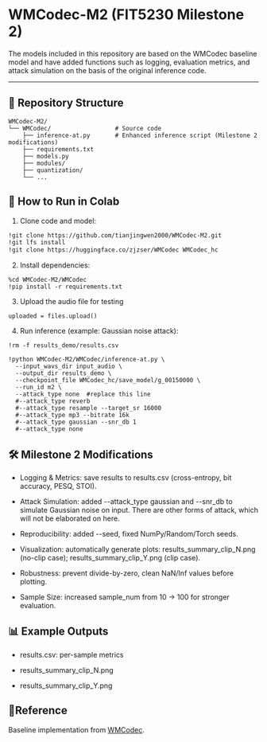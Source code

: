 # WMCodec-M2 (FIT5230 Milestone 2)

The models included in this repository are based on the WMCodec baseline model and have added functions such as logging, evaluation metrics, and attack simulation on the basis of the original inference code.

---

## 📂 Repository Structure

```text
WMCodec-M2/
└── WMCodec/                  # Source code
    ├── inference-at.py       # Enhanced inference script (Milestone 2 modifications)
    ├── requirements.txt
    ├── models.py
    ├── modules/
    ├── quantization/
    └── ...
```

## 🚀 How to Run in Colab

1. Clone code and model:
```bash
!git clone https://github.com/tianjingwen2000/WMCodec-M2.git
!git lfs install
!git clone https://huggingface.co/zjzser/WMCodec WMCodec_hc
```
2. Install dependencies:
```
%cd WMCodec-M2/WMCodec
!pip install -r requirements.txt
```
3. Upload the audio file for testing
```
uploaded = files.upload()
```
4. Run inference (example: Gaussian noise attack):
```
!rm -f results_demo/results.csv

!python WMCodec-M2/WMCodec/inference-at.py \
  --input_wavs_dir input_audio \
  --output_dir results_demo \
  --checkpoint_file WMCodec_hc/save_model/g_00150000 \
  --run_id m2 \
  --attack_type none  #replace this line
  #--attack_type reverb
  #--attack_type resample --target_sr 16000
  #--attack_type mp3 --bitrate 16k
  #--attack_type gaussian --snr_db 1
  #--attack_type none
```

## 🛠️ Milestone 2 Modifications

- Logging & Metrics: save results to results.csv (cross-entropy, bit accuracy, PESQ, STOI).

- Attack Simulation: added --attack_type gaussian and --snr_db to simulate Gaussian noise on input. There are other forms of attack, which will not be elaborated on here.

- Reproducibility: added --seed, fixed NumPy/Random/Torch seeds.

- Visualization: automatically generate plots: results_summary_clip_N.png (no-clip case); results_summary_clip_Y.png (clip case).

- Robustness: prevent divide-by-zero, clean NaN/Inf values before plotting.

- Sample Size: increased sample_num from 10 → 100 for stronger evaluation.

## 📊 Example Outputs

- results.csv: per-sample metrics

- results_summary_clip_N.png

- results_summary_clip_Y.png

## 📜Reference

Baseline implementation from [WMCodec](https://huggingface.co/zjzser/WMCodec).

